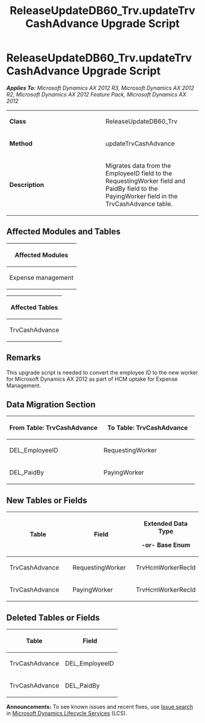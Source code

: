 ﻿---
title: ReleaseUpdateDB60_Trv.updateTrvCashAdvance Upgrade Script
TOCTitle: ReleaseUpdateDB60_Trv.updateTrvCashAdvance Upgrade Script
ms:assetid: d69ba70c-0572-c650-bc85-f0c394ae60ea
ms:mtpsurl: https://msdn.microsoft.com/en-us/library/JJ687076(v=AX.60)
ms:contentKeyID: 49711524
ms.date: 05/18/2015
mtps_version: v=AX.60
---

# ReleaseUpdateDB60\_Trv.updateTrvCashAdvance Upgrade Script 


_**Applies To:** Microsoft Dynamics AX 2012 R3, Microsoft Dynamics AX 2012 R2, Microsoft Dynamics AX 2012 Feature Pack, Microsoft Dynamics AX 2012_

<table>
<colgroup>
<col style="width: 50%" />
<col style="width: 50%" />
</colgroup>
<tbody>
<tr class="odd">
<td><p><strong>Class</strong></p></td>
<td><p>ReleaseUpdateDB60_Trv</p></td>
</tr>
<tr class="even">
<td><p><strong>Method</strong></p></td>
<td><p>updateTrvCashAdvance</p></td>
</tr>
<tr class="odd">
<td><p><strong>Description</strong></p></td>
<td><p>Migrates data from the EmployeeID field to the RequestingWorker field and PaidBy field to the PayingWorker field in the TrvCashAdvance table.</p></td>
</tr>
</tbody>
</table>


## Affected Modules and Tables

<table>
<colgroup>
<col style="width: 100%" />
</colgroup>
<thead>
<tr class="header">
<th><p>Affected Modules</p></th>
</tr>
</thead>
<tbody>
<tr class="odd">
<td><p>Expense management</p></td>
</tr>
</tbody>
</table>


<table>
<colgroup>
<col style="width: 100%" />
</colgroup>
<thead>
<tr class="header">
<th><p>Affected Tables</p></th>
</tr>
</thead>
<tbody>
<tr class="odd">
<td><p>TrvCashAdvance</p></td>
</tr>
</tbody>
</table>


## Remarks

This upgrade script is needed to convert the employee ID to the new worker for Microsoft Dynamics AX 2012 as part of HCM uptake for Expense Management.

## Data Migration Section

<table>
<colgroup>
<col style="width: 50%" />
<col style="width: 50%" />
</colgroup>
<thead>
<tr class="header">
<th><p>From Table: TrvCashAdvance</p></th>
<th><p>To Table: TrvCashAdvance</p></th>
</tr>
</thead>
<tbody>
<tr class="odd">
<td><p>DEL_EmployeeID</p></td>
<td><p>RequestingWorker</p></td>
</tr>
<tr class="even">
<td><p>DEL_PaidBy</p></td>
<td><p>PayingWorker</p></td>
</tr>
</tbody>
</table>


## New Tables or Fields

<table>
<colgroup>
<col style="width: 33%" />
<col style="width: 33%" />
<col style="width: 33%" />
</colgroup>
<thead>
<tr class="header">
<th><p>Table</p></th>
<th><p>Field</p></th>
<th><p>Extended Data Type</p>
<p>-or- Base Enum</p></th>
</tr>
</thead>
<tbody>
<tr class="odd">
<td><p>TrvCashAdvance</p></td>
<td><p>RequestingWorker</p></td>
<td><p>TrvHcmWorkerRecId</p></td>
</tr>
<tr class="even">
<td><p>TrvCashAdvance</p></td>
<td><p>PayingWorker</p></td>
<td><p>TrvHcmWorkerRecId</p></td>
</tr>
</tbody>
</table>


## Deleted Tables or Fields

<table>
<colgroup>
<col style="width: 50%" />
<col style="width: 50%" />
</colgroup>
<thead>
<tr class="header">
<th><p>Table</p></th>
<th><p>Field</p></th>
</tr>
</thead>
<tbody>
<tr class="odd">
<td><p>TrvCashAdvance</p></td>
<td><p>DEL_EmployeeID</p></td>
</tr>
<tr class="even">
<td><p>TrvCashAdvance</p></td>
<td><p>DEL_PaidBy</p></td>
</tr>
</tbody>
</table>

  
**Announcements:** To see known issues and recent fixes, use [Issue search](http://go.microsoft.com/fwlink/?linkid=389258) in [Microsoft Dynamics Lifecycle Services](http://go.microsoft.com/fwlink/?linkid=306505) (LCS).


